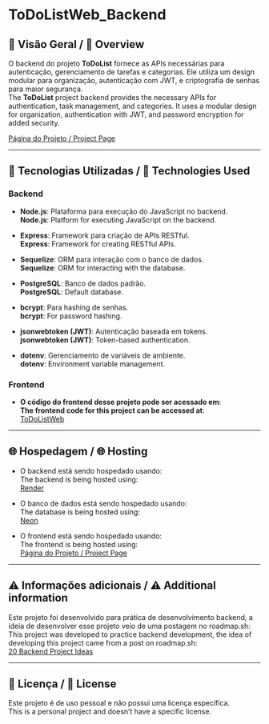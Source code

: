 # **ToDoListWeb_Backend**

## 📄 Visão Geral / 📄 Overview
O backend do projeto **ToDoList** fornece as APIs necessárias para autenticação, gerenciamento de tarefas e categorias. Ele utiliza um design modular para organização, autenticação com JWT, e criptografia de senhas para maior segurança.  
The **ToDoList** project backend provides the necessary APIs for authentication, task management, and categories. It uses a modular design for organization, authentication with JWT, and password encryption for added security.

[Página do Projeto / Project Page](https://pedro-crs.github.io/ToDoListWeb/)

---

## 🚀 **Tecnologias Utilizadas / 🚀 Technologies Used**
### **Backend**
- **Node.js**: Plataforma para execução do JavaScript no backend.  
  **Node.js**: Platform for executing JavaScript on the backend.

- **Express**: Framework para criação de APIs RESTful.  
  **Express**: Framework for creating RESTful APIs.

- **Sequelize**: ORM para interação com o banco de dados.  
  **Sequelize**: ORM for interacting with the database.

- **PostgreSQL**: Banco de dados padrão.  
  **PostgreSQL**: Default database.

- **bcrypt**: Para hashing de senhas.  
  **bcrypt**: For password hashing.

- **jsonwebtoken (JWT)**: Autenticação baseada em tokens.  
  **jsonwebtoken (JWT)**: Token-based authentication.

- **dotenv**: Gerenciamento de variáveis de ambiente.  
  **dotenv**: Environment variable management.

### **Frontend**
- **O código do frontend desse projeto pode ser acessado em**:  
  **The frontend code for this project can be accessed at**:  
  [ToDoListWeb](https://github.com/Pedro-CRS/ToDoListWeb)

---

## 🌐 Hospedagem / 🌐 Hosting
- O backend está sendo hospedado usando:  
  The backend is being hosted using:  
  [Render](https://render.com/)

- O banco de dados está sendo hospedado usando:  
  The database is being hosted using:  
  [Neon](https://neon.tech/)

- O frontend está sendo hospedado usando:  
  The frontend is being hosted using:  
  [Página do Projeto / Project Page](https://pedro-crs.github.io/ToDoListWeb/)

---

## **⚠️ Informações adicionais / ⚠️ Additional information**
Este projeto foi desenvolvido para prática de desenvolvimento backend, a ideia de desenvolver esse projeto veio de uma postagem no roadmap.sh:  
This project was developed to practice backend development, the idea of developing this project came from a post on roadmap.sh:  
[20 Backend Project Ideas](https://roadmap.sh/backend/project-ideas)

---

## **📜 Licença / 📜 License**
Este projeto é de uso pessoal e não possui uma licença específica.  
This is a personal project and doesn’t have a specific license.